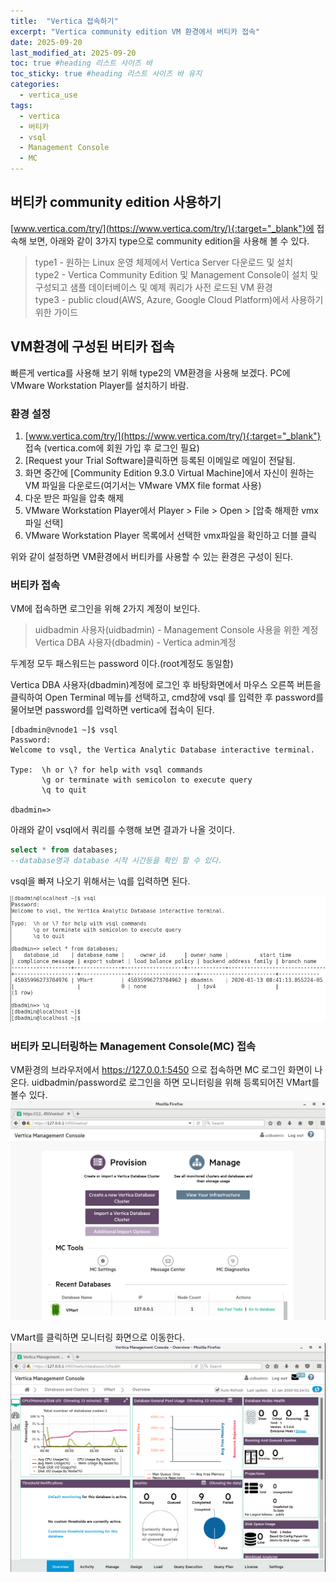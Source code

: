 ```yaml
---
title:  "Vertica 접속하기"
excerpt: "Vertica community edition VM 환경에서 버티카 접속"
date: 2025-09-20
last_modified_at: 2025-09-20
toc: true #heading 리스트 사이즈 바
toc_sticky: true #heading 리스트 사이즈 바 유지
categories:
  - vertica_use
tags:
  - vertica
  - 버티카
  - vsql
  - Management Console
  - MC
---
```


## 버티카 community edition 사용하기  
[www.vertica.com/try/](https://www.vertica.com/try/){:target="_blank"}에 접속해 보면, 아래와 같이 3가지 type으로 community edition을 사용해 볼 수 있다.  
> type1 - 원하는 Linux 운영 체제에서 Vertica Server 다운로드 및 설치  
> type2 - Vertica Community Edition 및 Management Console이 설치 및 구성되고 샘플 데이터베이스 및 예제 쿼리가 사전 로드된 VM 환경  
> type3 - public cloud(AWS, Azure, Google Cloud Platform)에서 사용하기 위한 가이드  

## VM환경에 구성된 버티카 접속
빠른게 vertica를 사용해 보기 위해 type2의 VM환경을 사용해 보겠다. PC에 VMware Workstation Player를 설치하기 바람.  

### 환경 설정
1. [www.vertica.com/try/](https://www.vertica.com/try/){:target="_blank"} 접속 (vertica.com에 회원 가입 후 로그인 필요)  
2. [Request your Trial Software]클릭하면 등록된 이메일로 메일이 전달됨.
3. 화면 중간에 [Community Edition 9.3.0 Virtual Machine]에서 자신이 원하는 VM 파일을 다운로드(여기서는 VMware VMX file format 사용)  
4. 다운 받은 파일을 압축 해제  
5. VMware Workstation Player에서 Player > File > Open > [압축 해제한 vmx파일 선택]  
6. VMware Workstation Player 목록에서 선택한 vmx파일을 확인하고 더블 클릭  

위와 같이 설정하면 VM환경에서 버티카를 사용할 수 있는 환경은 구성이 된다.  

### 버티카 접속
VM에 접속하면 로그인을 위해 2가지 계정이 보인다.  
> uidbadmin 사용자(uidbadmin) - Management Console 사용을 위한 계정  
> Vertica DBA 사용자(dbadmin) - Vertica admin계정  

두계정 모두 패스워드는 password 이다.(root계정도 동일함)  

Vertica DBA 사용자(dbadmin)계정에 로그인 후 바탕화면에서 마우스 오른쪽 버튼을 클릭하여 Open Terminal 메뉴를 선택하고, cmd창에 vsql 를  입력한 후 password를 물어보면 password를 입력하면 vertica에 접속이 된다.  

```shell
[dbadmin@vnode1 ~]$ vsql
Password:
Welcome to vsql, the Vertica Analytic Database interactive terminal.

Type:  \h or \? for help with vsql commands
       \g or terminate with semicolon to execute query
       \q to quit

dbadmin=>
```

아래와 같이 vsql에서 쿼리를 수행해 보면 결과가 나올 것이다.  

```sql
select * from databases;
--database명과 database 시작 시간등을 확인 할 수 있다.
```
  
vsql을 빠져 나오기 위해서는 \q를 입력하면 된다.  

![vertica 접속](../img/vertica_use_1010_01.png)  



### 버티카 모니터링하는 Management Console(MC) 접속
VM환경의 브라우저에서 https://127.0.0.1:5450 으로 접속하면 MC 로그인 화면이 나온다.
uidbadmin/password로 로그인을 하면 모니터링을 위해 등록되어진 VMart를 볼수 있다.
![MC 접속](../img/vertica_use_1010_02.png)  

VMart를 클릭하면 모니터링 화면으로 이동한다.
![MC 접속](../img/vertica_use_1010_03.png)  


